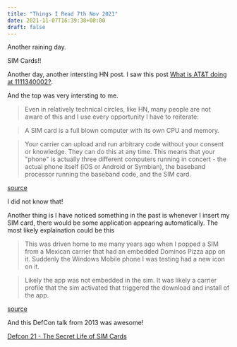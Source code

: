 ```yaml
---
title: "Things I Read 7th Nov 2021"
date: 2021-11-07T16:39:38+08:00
draft: false
---
```


Another raining day.

SIM Cards!!

Another day, another intersting HN post.
I saw this post [What is AT&T doing at 1111340002?](https://news.ycombinator.com/item?id=29135559).

And the top was very intersting to me.

> Even in relatively technical circles, like HN, many people are not aware of this and I use every opportunity I have to reiterate:

> A SIM card is a full blown computer with its own CPU and memory.

> Your carrier can upload and run arbitrary code without your consent or knowledge. They can do this at any time.
This means that your "phone" is actually three different computers running in concert - the actual phone itself (iOS or Android or Symbian), the baseband processor running the baseband code, and the SIM card.

[source](https://news.ycombinator.com/item?id=29136245)

I did not know that!

Another thing is I have noticed something in the past is whenever I insert my SIM card, there would be some application appearing automatically.
The most likely explaination could be this

> This was driven home to me many years ago when I popped a SIM from a Mexican carrier that had an embedded Dominos Pizza app on it. Suddenly the Windows Mobile phone I was testing had a new icon on it.

> Likely the app was not embedded in the sim. It was likely a carrier profile that the sim activated that triggered the download and install of the app.

[source](https://news.ycombinator.com/item?id=29137257)

And this DefCon talk from 2013 was awesome!

[Defcon 21 - The Secret Life of SIM Cards](https://www.youtube.com/watch?v=31D94QOo2gY)

